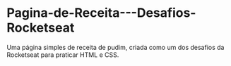# Pagina-de-Receita---Desafios-Rocketseat
Uma página simples de receita de pudim, criada como um dos desafios da Rocketseat para praticar HTML e CSS.

